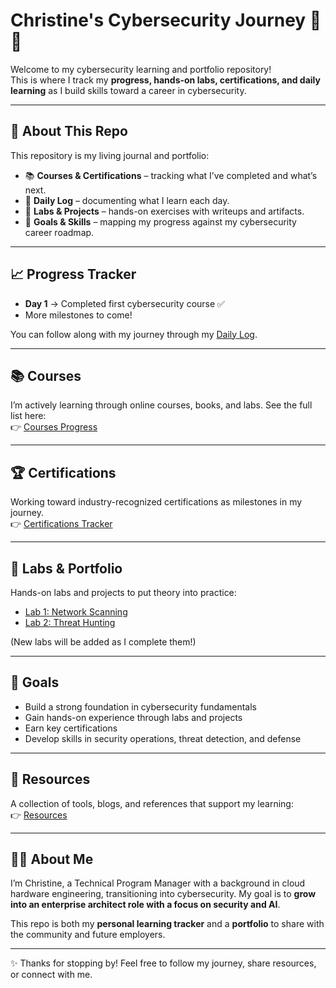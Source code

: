 # Christine's Cybersecurity Journey 🚀🔐

Welcome to my cybersecurity learning and portfolio repository!  
This is where I track my **progress, hands-on labs, certifications, and daily learning** as I build skills toward a career in cybersecurity.  

---

## 🌟 About This Repo
This repository is my living journal and portfolio:  
- 📚 **Courses & Certifications** – tracking what I’ve completed and what’s next.  
- 📝 **Daily Log** – documenting what I learn each day.  
- 🧪 **Labs & Projects** – hands-on exercises with writeups and artifacts.  
- 🎯 **Goals & Skills** – mapping my progress against my cybersecurity career roadmap.  

---

## 📈 Progress Tracker
- **Day 1** → Completed first cybersecurity course ✅  
- More milestones to come!  

You can follow along with my journey through my [Daily Log](progress/daily-log.md).  

---

## 📚 Courses
I’m actively learning through online courses, books, and labs. See the full list here:  
👉 [Courses Progress](progress/courses.md)  

---

## 🏆 Certifications
Working toward industry-recognized certifications as milestones in my journey.  
👉 [Certifications Tracker](progress/certifications.md)  

---

## 🧪 Labs & Portfolio
Hands-on labs and projects to put theory into practice:  
- [Lab 1: Network Scanning](portfolio/lab-1-network-scanning/writeup.md)  
- [Lab 2: Threat Hunting](portfolio/lab-2-threat-hunting/writeup.md)  

(New labs will be added as I complete them!)  

---

## 🎯 Goals
- Build a strong foundation in cybersecurity fundamentals  
- Gain hands-on experience through labs and projects  
- Earn key certifications  
- Develop skills in security operations, threat detection, and defense  

---

## 🔗 Resources
A collection of tools, blogs, and references that support my learning:  
👉 [Resources](resources.md)  

---

## 👩‍💻 About Me
I’m Christine, a Technical Program Manager with a background in cloud hardware engineering, transitioning into cybersecurity. My goal is to **grow into an enterprise architect role with a focus on security and AI**.  

This repo is both my **personal learning tracker** and a **portfolio** to share with the community and future employers.  

---

✨ Thanks for stopping by! Feel free to follow my journey, share resources, or connect with me.
